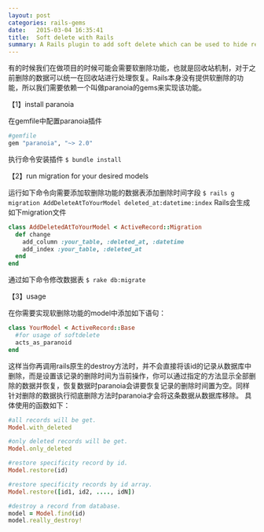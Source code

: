 ```yaml
---
layout: post
categories: rails-gems
date:   2015-03-04 16:35:41
title:  Soft delete with Rails
summary: A Rails plugin to add soft delete which can be used to hide records instead of deleting them, making them recoverable later.
---
```

有的时候我们在做项目的时候可能会需要软删除功能，也就是回收站机制，对于之前删除的数据可以统一在回收站进行处理恢复。Rails本身没有提供软删除的功能，所以我们需要依赖一个叫做paranoia的gems来实现该功能。

【1】install paranoia

在gemfile中配置paranoia插件

```ruby
#gemfile
gem "paranoia", "~> 2.0"
```

执行命令安装插件
`$ bundle install`

【2】run migration for your desired models

运行如下命令向需要添加软删除功能的数据表添加删除时间字段
`$ rails g migration AddDeleteAtToYourModel deleted_at:datetime:index`
Rails会生成如下migration文件

```ruby
class AddDeletedAtToYourModel < ActiveRecord::Migration
  def change
    add_column :your_table, :deleted_at, :datetime
    add_index :your_table, :deleted_at
  end
end
```
通过如下命令修改数据表
`$ rake db:migrate`

【3】usage

在你需要实现软删除功能的model中添加如下语句：

```ruby
class YourModel < ActiveRecord::Base
  #for usage of softdelete
  acts_as_paranoid
end
```
这样当你再调用rails原生的destroy方法时，并不会直接将该id的记录从数据库中删除，而是设置该记录的删除时间为当前操作，你可以通过指定的方法显示全部删除的数据并恢复，恢复数据时paranoia会讲要恢复记录的删除时间置为空。同样针对删除的数据执行彻底删除方法时paranoia才会将这条数据从数据库移除。
具体使用的函数如下：

```ruby
#all records will be get.
Model.with_deleted

#only deleted records will be get.
Model.only_deleted

#restore specificity record by id.
Model.restore(id)

#restore specificity records by id array.
Model.restore([id1, id2, ...., idN])

#destroy a record from database.
model = Model.find(id)
model.really_destroy!

```
